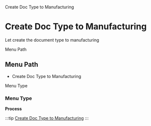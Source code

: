 
Create Doc Type to Manufacturing
# Create Doc Type to Manufacturing


Let create the document type to manufacturing

Menu Path
## Menu Path



- Create Doc Type to Manufacturing

Menu Type
### Menu Type

**Process**


:::tip
[Create Doc Type to Manufacturing](functional-guide/process/process-pp_create-doctype.md)
:::